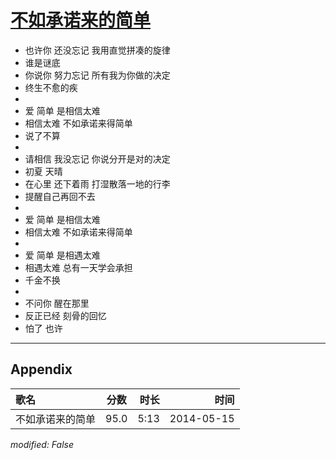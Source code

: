# [不如承诺来的简单](https://music.163.com/song?id=28563311)

* 也许你  还没忘记  我用直觉拼凑的旋律
* 谁是谜底
* 你说你  努力忘记  所有我为你做的决定
* 终生不愈的疾
* 
* 爱  简单  是相信太难
* 相信太难  不如承诺来得简单
* 说了不算
* 
* 请相信  我没忘记  你说分开是对的决定
* 初夏  天晴
* 在心里  还下着雨  打湿散落一地的行李
* 提醒自己再回不去
* 
* 爱  简单  是相信太难
* 相信太难  不如承诺来得简单
* 
* 爱  简单  是相遇太难
* 相遇太难  总有一天学会承担
* 千金不换
* 
* 不问你  醒在那里
* 反正已经  刻骨的回忆
* 怕了  也许


---

## Appendix

|歌名|分数|时长|时间|
|:---|:---:|---:|---:|
|不如承诺来的简单|95.0|5:13|2014-05-15

*modified: False*